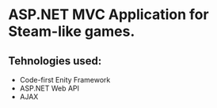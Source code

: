 
# ASP.NET MVC Application for Steam-like games.

## Tehnologies used: 
  - Code-first Enity Framework
  - ASP.NET Web API
  - AJAX
